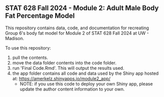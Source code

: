 ## STAT 628 Fall 2024 - Module 2: Adult Male Body Fat Percentage Model

This repository contains data, code, and documentation for recreating Group 6's body fat model for Module 2 of STAT 628 Fall 2024 at UW - Madison.

To use this repository:
1. pull the contents.
2. move the data folder contents into the code folder.
3. run 'Final Code.Rmd'. This will output the results used.
4. the app folder contains all code and data used by the Shiny app hosted at: https://amerkelz.shinyapps.io/module2_app/ 
    - NOTE: if you use this code to deploy your own Shiny app, please update the author content information to your own.
